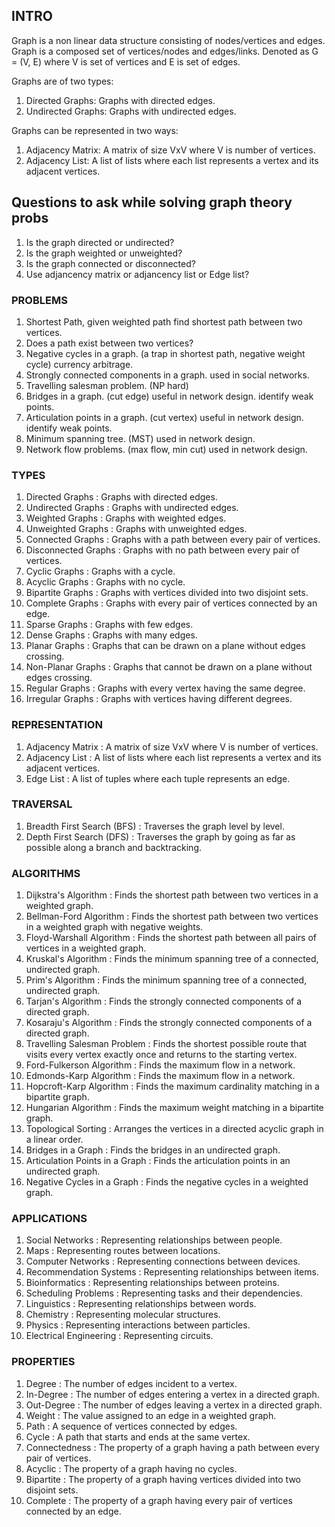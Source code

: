 ## INTRO 
Graph is a non linear data structure consisting of nodes/vertices and edges.
Graph is a composed set of vertices/nodes and edges/links. 
Denoted as G = (V, E) where V is set of vertices and E is set of edges.

Graphs are of two types:
1. Directed Graphs: Graphs with directed edges.
2. Undirected Graphs: Graphs with undirected edges.

Graphs can be represented in two ways:
1. Adjacency Matrix: A matrix of size VxV where V is number of vertices.
2. Adjacency List: A list of lists where each list represents a vertex and its adjacent vertices.

## Questions to ask while solving graph theory probs
1. Is the graph directed or undirected?
2. Is the graph weighted or unweighted?
3. Is the graph connected or disconnected?
4. Use adjancency matrix or adjancency list or Edge list?

### PROBLEMS
1. Shortest Path, given weighted path find shortest path between two vertices.
2. Does a path exist between two vertices?
3. Negative cycles in a graph. (a trap in shortest path, negative weight cycle) currency arbitrage.
4. Strongly connected components in a graph. used in social networks.
5. Travelling salesman problem. (NP hard)
6. Bridges in a graph. (cut edge) useful in network design. identify weak points.
7. Articulation points in a graph. (cut vertex) useful in network design. identify weak points.
8. Minimum spanning tree. (MST) used in network design.
9. Network flow problems. (max flow, min cut) used in network design.


### TYPES
1. Directed Graphs : Graphs with directed edges.
2. Undirected Graphs : Graphs with undirected edges.
3. Weighted Graphs : Graphs with weighted edges.
4. Unweighted Graphs : Graphs with unweighted edges.
5. Connected Graphs : Graphs with a path between every pair of vertices.
6. Disconnected Graphs : Graphs with no path between every pair of vertices.
7. Cyclic Graphs : Graphs with a cycle.
8. Acyclic Graphs : Graphs with no cycle.
9. Bipartite Graphs : Graphs with vertices divided into two disjoint sets.
10. Complete Graphs : Graphs with every pair of vertices connected by an edge.
11. Sparse Graphs : Graphs with few edges.
12. Dense Graphs : Graphs with many edges.
13. Planar Graphs : Graphs that can be drawn on a plane without edges crossing.
14. Non-Planar Graphs : Graphs that cannot be drawn on a plane without edges crossing.
15. Regular Graphs : Graphs with every vertex having the same degree.
16. Irregular Graphs : Graphs with vertices having different degrees.

### REPRESENTATION
1. Adjacency Matrix : A matrix of size VxV where V is number of vertices.
2. Adjacency List : A list of lists where each list represents a vertex and its adjacent vertices.
3. Edge List : A list of tuples where each tuple represents an edge.

### TRAVERSAL
1. Breadth First Search (BFS) : Traverses the graph level by level.
2. Depth First Search (DFS) : Traverses the graph by going as far as possible along a branch and backtracking.

### ALGORITHMS
1. Dijkstra's Algorithm : Finds the shortest path between two vertices in a weighted graph.
2. Bellman-Ford Algorithm : Finds the shortest path between two vertices in a weighted graph with negative weights.
3. Floyd-Warshall Algorithm : Finds the shortest path between all pairs of vertices in a weighted graph.
4. Kruskal's Algorithm : Finds the minimum spanning tree of a connected, undirected graph.
5. Prim's Algorithm : Finds the minimum spanning tree of a connected, undirected graph.
6. Tarjan's Algorithm : Finds the strongly connected components of a directed graph.
7. Kosaraju's Algorithm : Finds the strongly connected components of a directed graph.
8. Travelling Salesman Problem : Finds the shortest possible route that visits every vertex exactly once and returns to the starting vertex.
9. Ford-Fulkerson Algorithm : Finds the maximum flow in a network.
10. Edmonds-Karp Algorithm : Finds the maximum flow in a network.
11. Hopcroft-Karp Algorithm : Finds the maximum cardinality matching in a bipartite graph.
12. Hungarian Algorithm : Finds the maximum weight matching in a bipartite graph.
13. Topological Sorting : Arranges the vertices in a directed acyclic graph in a linear order.
14. Bridges in a Graph : Finds the bridges in an undirected graph.
15. Articulation Points in a Graph : Finds the articulation points in an undirected graph.
16. Negative Cycles in a Graph : Finds the negative cycles in a weighted graph.

### APPLICATIONS
1. Social Networks : Representing relationships between people.
2. Maps : Representing routes between locations.
3. Computer Networks : Representing connections between devices.
4. Recommendation Systems : Representing relationships between items.
5. Bioinformatics : Representing relationships between proteins.
6. Scheduling Problems : Representing tasks and their dependencies.
7. Linguistics : Representing relationships between words.
8. Chemistry : Representing molecular structures.
9. Physics : Representing interactions between particles.
10. Electrical Engineering : Representing circuits.

### PROPERTIES
1. Degree : The number of edges incident to a vertex.
2. In-Degree : The number of edges entering a vertex in a directed graph.
3. Out-Degree : The number of edges leaving a vertex in a directed graph.
4. Weight : The value assigned to an edge in a weighted graph.
5. Path : A sequence of vertices connected by edges.
6. Cycle : A path that starts and ends at the same vertex.
7. Connectedness : The property of a graph having a path between every pair of vertices.
8. Acyclic : The property of a graph having no cycles.
9. Bipartite : The property of a graph having vertices divided into two disjoint sets.
10. Complete : The property of a graph having every pair of vertices connected by an edge.

